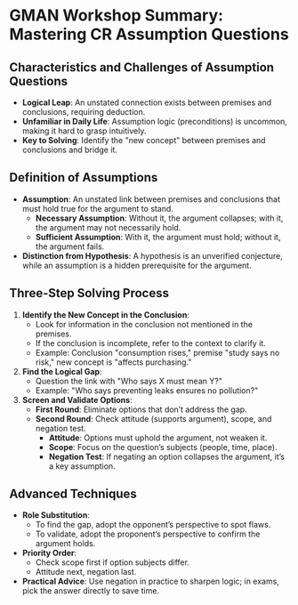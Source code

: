 # GMAN Workshop Summary: Mastering CR Assumption Questions

## Characteristics and Challenges of Assumption Questions
- **Logical Leap**: An unstated connection exists between premises and conclusions, requiring deduction.
- **Unfamiliar in Daily Life**: Assumption logic (preconditions) is uncommon, making it hard to grasp intuitively.
- **Key to Solving**: Identify the "new concept" between premises and conclusions and bridge it.

## Definition of Assumptions
- **Assumption**: An unstated link between premises and conclusions that must hold true for the argument to stand.
  - **Necessary Assumption**: Without it, the argument collapses; with it, the argument may not necessarily hold.
  - **Sufficient Assumption**: With it, the argument must hold; without it, the argument fails.
- **Distinction from Hypothesis**: A hypothesis is an unverified conjecture, while an assumption is a hidden prerequisite for the argument.

## Three-Step Solving Process
1. **Identify the New Concept in the Conclusion**:
   - Look for information in the conclusion not mentioned in the premises.
   - If the conclusion is incomplete, refer to the context to clarify it.
   - Example: Conclusion "consumption rises," premise "study says no risk," new concept is "affects purchasing."
2. **Find the Logical Gap**:
   - Question the link with "Who says X must mean Y?"
   - Example: "Who says preventing leaks ensures no pollution?"
3. **Screen and Validate Options**:
   - **First Round**: Eliminate options that don’t address the gap.
   - **Second Round**: Check attitude (supports argument), scope, and negation test.
     - **Attitude**: Options must uphold the argument, not weaken it.
     - **Scope**: Focus on the question’s subjects (people, time, place).
     - **Negation Test**: If negating an option collapses the argument, it’s a key assumption.

## Advanced Techniques
- **Role Substitution**:
  - To find the gap, adopt the opponent’s perspective to spot flaws.
  - To validate, adopt the proponent’s perspective to confirm the argument holds.
- **Priority Order**:
  - Check scope first if option subjects differ.
  - Attitude next, negation last.
- **Practical Advice**: Use negation in practice to sharpen logic; in exams, pick the answer directly to save time.
